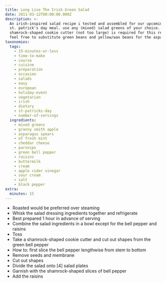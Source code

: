 ```yaml
---
title: Long Live The Irish Green Salad
date: 2011-03-12T00:00:00.000Z
description: >-
  An irish-inspired salad recipe i tested and assembled for our upcoming annual
  st. patrick's day meal. use any (mixed) salad greens of your choice. one
  shamrock-shaped cookie cutter (not too large) is required for this recipe.
  feel free to substitute green beans and yellow/wax beans for the asparagus.
taxonomies:
  tags:
    - 15-minutes-or-less
    - time-to-make
    - course
    - cuisine
    - preparation
    - occasion
    - salads
    - easy
    - european
    - holiday-event
    - vegetarian
    - irish
    - dietary
    - st-patricks-day
    - number-of-servings
  ingredients:
    - mixed greens
    - granny smith apple
    - asparagus spears
    - of fresh mint
    - cheddar cheese
    - parsnips
    - green bell pepper
    - raisins
    - buttermilk
    - cream
    - apple cider vinegar
    - sour cream
    - salt
    - black pepper
extra:
  minutes: 15
---
```

 - Roasted would be preferred over steaming
 - Whisk the salad dressing ingredients together and refrigerate
 - Best prepared 1 hour in advance of serving
 - Combine the salad ingredients in a bowl except for the bell pepper and raisins
 - Toss
 - Take a shamrock-shaped cookie cutter and cut out shapes from the green bell pepper
 - How to: first slice the bell pepper lengthwise from stem to bottom
 - Remove seeds and membrane
 - Cut out shapes
 - Divide the salad onto [4] salad plates
 - Garnish with the shamrock-shaped slices of bell pepper
 - Add the raisins
